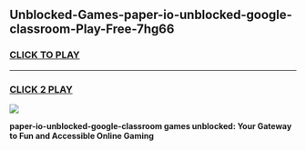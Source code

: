 
## Unblocked-Games-paper-io-unblocked-google-classroom-Play-Free-7hg66
<h3>
<a href="https://premium76.site?title=paper-io-unblocked-google-classroom&ref=21A">CLICK TO PLAY</a></h3>
<hr>

<h3>
<a href="https://premium76.site?title=paper-io-unblocked-google-classroom&ref=21A">CLICK 2 PLAY</a>
  
</h3>

<a href="https://premium76.site?title=paper-io-unblocked-google-classroom&ref=21A"><img src="https://clearcache.store/games.png"></a>


**paper-io-unblocked-google-classroom games unblocked: Your Gateway to Fun and Accessible Online Gaming**
